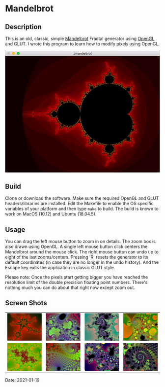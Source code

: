 # Mandelbrot

## Description

This is an old, classic, simple [Mandelbrot](https://en.wikipedia.org/wiki/Mandelbrot_set) Fractal generator using [OpenGL](https://www.opengl.org/) and GLUT. I wrote this program to learn how to modify pixels using OpenGL.

![Mandelbrot](images/Mandelbrot.jpeg)

## Build

Clone or download the software. Make sure the required OpenGL and GLUT headers/libraries are installed. Edit the Makefile to enable the OS specific variables of your platform and then type `make` to build. The build is known to work on MacOS (10.12) and Ubuntu (18.04.5).

## Usage

You can drag the left mouse button to zoom in on details. The zoom box is also drawn using OpenGL. A single left mouse button click centers the Mandelbrot around the mouse click. The right mouse button can undo  up to eight of the last zooms/centers. Pressing 'R' resets the generator to its default coordinates (in case they are no longer in the undo history). And the Escape key exits the application in classic GLUT style.

Please note: Once the pixels start getting bigger you have reached the resolution limit of the double precision floating point numbers. There's nothing much you can do about that right now except zoom out.

## Screen Shots

<table>
  <tr>
    <td><img src="images/Mandelbrot2.jpeg" width="160" /></td>
    <td><img src="images/Mandelbrot3.jpeg" width="160" /></td>
    <td><img src="images/Mandelbrot4.jpeg" width="160" /></td>
    <td><img src="images/Mandelbrot5.jpeg" width="160" /></td>
  </tr> 
  <tr>
    <td><img src="images/Mandelbrot6.jpeg" width="160" /></td>
    <td><img src="images/Mandelbrot7.jpeg" width="160" /></td>
    <td><img src="images/Mandelbrot8.jpeg" width="160" /></td>
    <td><img src="images/Mandelbrot9.jpeg" width="160" /></td>
  </tr>
</table>

Date: 2021-01-19
